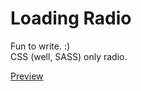 Loading Radio
=============

Fun to write. :)  
CSS (well, SASS) only radio. 

[Preview](https://macsigner.github.io/loading-radio/)
